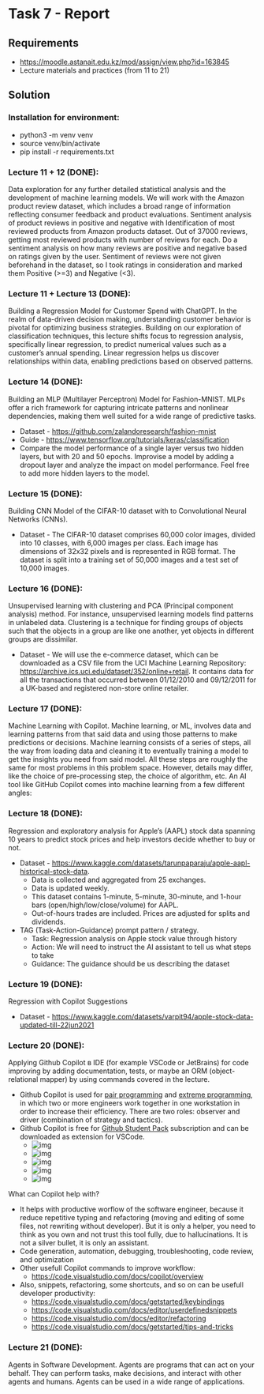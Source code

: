 # Task 7 - Report

## Requirements
- https://moodle.astanait.edu.kz/mod/assign/view.php?id=163845
- Lecture materials and practices (from 11 to 21)

## Solution
### Installation for environment:
  - python3 -m venv venv
  - source venv/bin/activate
  - pip install -r requirements.txt

### Lecture 11 + 12 (DONE):
Data exploration for any further detailed statistical analysis and the development of machine learning models. We will work with the Amazon product review dataset, which includes a broad range of information reflecting consumer feedback and product evaluations.
Sentiment analysis of product reviews in positive and negative with Identification of most reviewed products from Amazon products dataset. Out of 37000 reviews, getting most reviewed products with number of reviews for each. Do a sentiment analysis on how many reviews are positive and negative based on ratings given by the user. Sentiment of reviews were not given beforehand in the dataset, so I took ratings in consideration and marked them Positive (>=3) and Negative (<3).

### Lecture 11 + Lecture 13 (DONE):
Building a Regression Model for Customer Spend with ChatGPT. In the realm of data-driven decision making, understanding customer behavior is pivotal for optimizing business strategies. Building on our exploration of classification techniques, this lecture shifts focus to regression analysis, specifically linear regression, to predict numerical values such as a customer’s annual spending. Linear regression helps us discover relationships within data, enabling predictions based on observed patterns.

### Lecture 14 (DONE):
Building an MLP (Multilayer Perceptron) Model for Fashion-MNIST. MLPs offer a rich framework for capturing intricate patterns and nonlinear dependencies, making them well suited for a wide range of predictive tasks.
  - Dataset - https://github.com/zalandoresearch/fashion-mnist
  - Guide - https://www.tensorflow.org/tutorials/keras/classification
  - Compare the model performance of a single layer versus two hidden layers, but with 20 and 50 epochs. Improvise a model by adding a dropout layer and analyze the impact on model performance. Feel free to add more hidden layers to the model.

### Lecture 15 (DONE):
Building CNN Model of the CIFAR-10 dataset with to Convolutional Neural Networks (CNNs).
  - Dataset - The CIFAR-10 dataset comprises 60,000 color images, divided into 10 classes, with 6,000 images per class. Each image has dimensions of 32x32 pixels and is represented in RGB format. The dataset is split into a training set of 50,000 images and a test set of 10,000 images.

### Lecture 16 (DONE):
Unsupervised learning with clustering and PCA (Principal component analysis) method. For instance, unsupervised learning models find patterns in unlabeled data. Clustering is a technique for finding groups of objects such that the objects in a group are like one another, yet objects in different groups are dissimilar.
  - Dataset - We will use the e-commerce dataset, which can be downloaded as a CSV file from the UCI Machine Learning Repository: https://archive.ics.uci.edu/dataset/352/online+retail. It contains data for all the transactions that occurred between 01/12/2010 and 09/12/2011 for a UK-based and registered non-store online retailer.

### Lecture 17 (DONE):
Machine Learning with Copilot. Machine learning, or ML, involves data and learning patterns from that said data and using those patterns to make predictions or decisions. Machine learning consists of a series of steps, all the way from loading data and cleaning it to eventually training a model to get the insights you need from said model. All these steps are roughly the same for most problems in this problem space. However, details may differ, like the choice of pre-processing step, the choice of algorithm, etc. An AI tool like GitHub Copilot comes into machine learning from a few different angles:

### Lecture 18 (DONE):
Regression and exploratory analysis for Apple’s (AAPL) stock data spanning 10 years to predict stock prices and help investors decide whether to buy or not.
  - Dataset - https://www.kaggle.com/datasets/tarunpaparaju/apple-aapl-historical-stock-data.
    - Data is collected and aggregated from 25 exchanges.
    - Data is updated weekly.
    - This dataset contains 1-minute, 5-minute, 30-minute, and 1-hour bars (open/high/low/close/volume) for AAPL.
    - Out-of-hours trades are included. Prices are adjusted for splits and dividends.
  - TAG (Task-Action-Guidance) prompt pattern / strategy.
    - Task: Regression analysis on Apple stock value through history
    - Action: We will need to instruct the AI assistant to tell us what steps to take
    - Guidance: The guidance should be us describing the dataset

### Lecture 19 (DONE):
Regression with Copilot Suggestions
  - Dataset - https://www.kaggle.com/datasets/varpit94/apple-stock-data-updated-till-22jun2021

### Lecture 20 (DONE):
Applying Github Copilot в IDE (for example VSCode or JetBrains) for code improving by adding documentation, tests, or maybe an ORM (object-relational mapper) by using commands covered in the lecture.
  - Github Copilot is used for [pair programming](https://en.wikipedia.org/wiki/Pair_programming) and [extreme programming](https://en.wikipedia.org/wiki/Extreme_programming), in which two or more engineers work together in one workstation in order to increase their efficiency. There are two roles: observer and driver (combination of strategy and tactics).
  - Github Copilot is free for [Github Student Pack](https://education.github.com/pack) subscription and can be downloaded as extension for VSCode.
    - ![img](./img/20_1.png)
    - ![img](./img/20_2.png)
    - ![img](./img/20_3.png)
    - ![img](./img/20_4.png)
    - ![img](./img/20_5.png)

What can Copilot help with?
  - It helps with productive worflow of the software engineer, because it reduce repetitive typing and refactoring (moving and editing of some files, not rewriting without developer). But it is only a helper, you need to think as you own and not trust this tool fully, due to hallucinations. It is not a silver bullet, it is only an assistant.
  - Code generation, automation, debugging, troubleshooting, code review, and optimization
  - Other usefull Copilot commands to improve workflow:
    - https://code.visualstudio.com/docs/copilot/overview
  - Also, snippets, refactoring, some shortcuts, and so on can be usefull developer productivity:
    - https://code.visualstudio.com/docs/getstarted/keybindings
    - https://code.visualstudio.com/docs/editor/userdefinedsnippets
    - https://code.visualstudio.com/docs/editor/refactoring
    - https://code.visualstudio.com/docs/getstarted/tips-and-tricks

### Lecture 21 (DONE):
Agents in Software Development. Agents are programs that can act on your behalf. They can perform tasks, make decisions, and interact with other agents and humans. Agents can be used in a wide range of applications.
